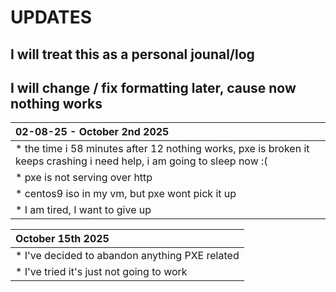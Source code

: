 # UPDATES
## I will treat this as a personal jounal/log

## I will change / fix formatting later, cause now nothing works


| 02-08-25 - October 2nd 2025 |
| :---------------- | 
| * the time i 58 minutes after 12 nothing works, pxe is broken it keeps crashing i need help, i am going to sleep now :( |
| * pxe is not serving over http |
| * centos9 iso in my vm, but pxe wont pick it up |
| * I am tired, I want to give up |



| October 15th 2025 |
| :---------------- |
| * I've decided to abandon anything PXE related |
| * I've tried it's just not going to work |

